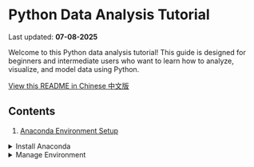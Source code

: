 # Python Data Analysis Tutorial

Last updated: **07-08-2025**

Welcome to this Python data analysis tutorial! This guide is designed for beginners and intermediate users who want to learn how to analyze, visualize, and model data using Python.

 [View this README in Chinese 中文版](README_zh.md)



## Contents
1. [Anaconda Environment Setup](01-anaconda-setup.md)

  <details>
  <summary>Install Anaconda</summary>

  - [Download and Install](01-anaconda-setup.md#install-anaconda)

  </details>

  <details>
  <summary>Manage Environment</summary>

  - [View All Environments](01-anaconda-setup.md#view-all-environments)
  - [Create a New Environment (Command Line)](01-anaconda-setup.md#create-environment)
  - [Create Environment via GUI](01-anaconda-setup.md#creating-an-environment-via-the-graphical-interface)
  - [Activate the Environment](01-anaconda-setup.md#activate-the-environment)
  - [Start the Python Interpreter](01-anaconda-setup.md#start-the-python-interpreter)
  - [Exit the Python Interpreter](01-anaconda-setup.md#exit-the-python-interpreter)
  - [Deactivate the Environment](01-anaconda-setup.md#deactivate-the-environment)

  </details>

